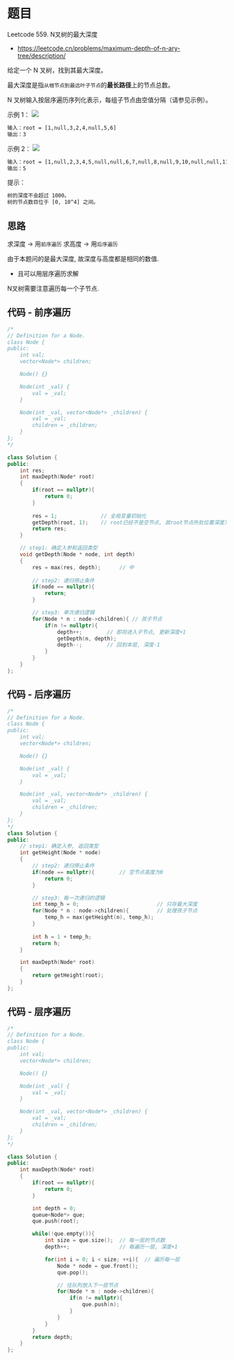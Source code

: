 # 题目
Leetcode 559. N叉树的最大深度
- https://leetcode.cn/problems/maximum-depth-of-n-ary-tree/description/


给定一个 N 叉树，找到其最大深度。

最大深度是指`从根节点到最远叶子节点`的**最长路径**上的节点总数。

N 叉树输入按层序遍历序列化表示，每组子节点由空值分隔（请参见示例）。

示例 1：
![](https://assets.leetcode.com/uploads/2018/10/12/narytreeexample.png)
```txt
输入：root = [1,null,3,2,4,null,5,6]
输出：3
```

示例 2：
![](https://assets.leetcode.com/uploads/2019/11/08/sample_4_964.png)
```txt
输入：root = [1,null,2,3,4,5,null,null,6,7,null,8,null,9,10,null,null,11,null,12,null,13,null,null,14]
输出：5
```

提示：
```txt
树的深度不会超过 1000。
树的节点数目位于 [0, 10^4] 之间。
```

## 思路
求深度 -> 用`前序遍历`
求高度 -> 用`后序遍历`

由于本题问的是最大深度, 故深度与高度都是相同的数值.
- 且可以用层序遍历求解

N叉树需要注意遍历每一个子节点.


## 代码 - 前序遍历
```cpp
/*
// Definition for a Node.
class Node {
public:
    int val;
    vector<Node*> children;

    Node() {}

    Node(int _val) {
        val = _val;
    }

    Node(int _val, vector<Node*> _children) {
        val = _val;
        children = _children;
    }
};
*/

class Solution {
public:
    int res;
    int maxDepth(Node* root) 
    {
        if(root == nullptr){
            return 0;
        }
    
        res = 1;              // 全局变量初始化
        getDepth(root, 1);    // root已经不是空节点, 故root节点所处位置深度为1
        return res;
    }

    // step1: 确定入参和返回类型
    void getDepth(Node * node, int depth)
    {
        res = max(res, depth);      // 中
        
        // step2: 递归停止条件
        if(node == nullptr){
            return;
        }

        // step3: 单次递归逻辑
        for(Node * n : node->children){ // 孩子节点
            if(n != nullptr){
                depth++;        // 即将进入子节点, 更新深度+1
                getDepth(n, depth);
                depth--;        // 回到本层, 深度-1
            }
        }
    }
};
```

## 代码 - 后序遍历
```cpp
/*
// Definition for a Node.
class Node {
public:
    int val;
    vector<Node*> children;

    Node() {}

    Node(int _val) {
        val = _val;
    }

    Node(int _val, vector<Node*> _children) {
        val = _val;
        children = _children;
    }
};
*/
class Solution {
public:
    // step1: 确定入参, 返回类型
    int getHeight(Node * node)
    {
        // step2: 递归停止条件
        if(node == nullptr){        // 空节点高度为0
            return 0;
        }

        // step3: 每一次递归的逻辑
        int temp_h = 0;                         // 只存最大深度
        for(Node * n : node->children){         // 处理孩子节点
            temp_h = max(getHeight(n), temp_h);
        }
        
        int h = 1 + temp_h;
        return h;
    }

    int maxDepth(Node* root) 
    {
        return getHeight(root);
    }
};
```


## 代码 - 层序遍历
```cpp
/*
// Definition for a Node.
class Node {
public:
    int val;
    vector<Node*> children;

    Node() {}

    Node(int _val) {
        val = _val;
    }

    Node(int _val, vector<Node*> _children) {
        val = _val;
        children = _children;
    }
};
*/

class Solution {
public:
    int maxDepth(Node* root) 
    {
        if(root == nullptr){
            return 0;
        }

        int depth = 0;
        queue<Node*> que;
        que.push(root);

        while(!que.empty()){
            int size = que.size();  // 每一层的节点数
            depth++;                // 每遍历一层, 深度+1

            for(int i = 0; i < size; ++i){  // 遍历每一层
                Node * node = que.front();
                que.pop();

                // 往队列放入下一层节点
                for(Node * n : node->children){
                    if(n != nullptr){
                        que.push(n);
                    }
                }
            }
        }
        return depth;
    }
};
```
